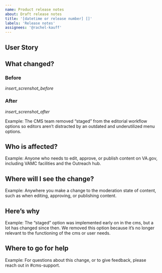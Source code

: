 ```yaml
---
name: Product release notes 
about: Draft release notes
title: '[datetime or release number] []'
labels: 'Release notes'
assignees: '@rachel-kauff'
---
```


## User Story 


## What changed?

### Before 
_insert_screnshot_before_



### After 
_insert_screnshot_after_

Example: The CMS team removed “staged” from the editorial workflow options so editors aren’t distracted by an outdated and underutilized menu options.

## Who is affected?
Example: Anyone who needs to edit, approve, or publish content on VA.gov, including VAMC facilities and the Outreach hub.

## Where will I see the change?
Example: Anywhere you make a change to the moderation state of content, such as when editing, approving, or publishing content.

## Here’s why
Example: The “staged” option was implemented early on in the cms, but a lot has changed since then. We removed this option because it’s no longer relevant to the functioning of the cms or user needs.

## Where to go for help
Example: For questions about this change, or to give feedback, please reach out in #cms-support. <list specific point of contact if relevant>
